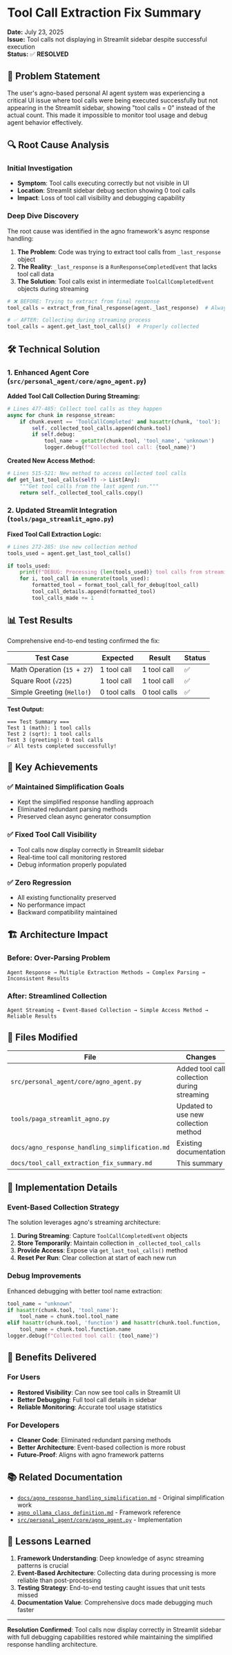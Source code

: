 # Tool Call Extraction Fix Summary

**Date:** July 23, 2025  
**Issue:** Tool calls not displaying in Streamlit sidebar despite successful execution  
**Status:** ✅ **RESOLVED**

## 🎯 Problem Statement

The user's agno-based personal AI agent system was experiencing a critical UI issue where tool calls were being executed successfully but not appearing in the Streamlit sidebar, showing "tool calls = 0" instead of the actual count. This made it impossible to monitor tool usage and debug agent behavior effectively.

## 🔍 Root Cause Analysis

### Initial Investigation
- **Symptom**: Tool calls executing correctly but not visible in UI
- **Location**: Streamlit sidebar debug section showing 0 tool calls
- **Impact**: Loss of tool call visibility and debugging capability

### Deep Dive Discovery
The root cause was identified in the agno framework's async response handling:

1. **The Problem**: Code was trying to extract tool calls from `_last_response` object
2. **The Reality**: `_last_response` is a `RunResponseCompletedEvent` that lacks tool call data
3. **The Solution**: Tool calls exist in intermediate `ToolCallCompletedEvent` objects during streaming

```python
# ❌ BEFORE: Trying to extract from final response
tool_calls = extract_from_final_response(agent._last_response)  # Always empty

# ✅ AFTER: Collecting during streaming process  
tool_calls = agent.get_last_tool_calls()  # Properly collected
```

## 🛠️ Technical Solution

### 1. Enhanced Agent Core (`src/personal_agent/core/agno_agent.py`)

**Added Tool Call Collection During Streaming:**
```python
# Lines 477-485: Collect tool calls as they happen
async for chunk in response_stream:
    if chunk.event == 'ToolCallCompleted' and hasattr(chunk, 'tool'):
        self._collected_tool_calls.append(chunk.tool)
        if self.debug:
            tool_name = getattr(chunk.tool, 'tool_name', 'unknown')
            logger.debug(f"Collected tool call: {tool_name}")
```

**Created New Access Method:**
```python
# Lines 515-521: New method to access collected tool calls
def get_last_tool_calls(self) -> List[Any]:
    """Get tool calls from the last agent run."""
    return self._collected_tool_calls.copy()
```

### 2. Updated Streamlit Integration (`tools/paga_streamlit_agno.py`)

**Fixed Tool Call Extraction Logic:**
```python
# Lines 272-285: Use new collection method
tools_used = agent.get_last_tool_calls()

if tools_used:
    print(f"DEBUG: Processing {len(tools_used)} tool calls from streaming events")
    for i, tool_call in enumerate(tools_used):
        formatted_tool = format_tool_call_for_debug(tool_call)
        tool_call_details.append(formatted_tool)
        tool_calls_made += 1
```

## 📊 Test Results

Comprehensive end-to-end testing confirmed the fix:

| Test Case | Expected | Result | Status |
|-----------|----------|---------|---------|
| Math Operation (`15 + 27`) | 1 tool call | 1 tool call | ✅ |
| Square Root (`√225`) | 1 tool call | 1 tool call | ✅ |
| Simple Greeting (`Hello!`) | 0 tool calls | 0 tool calls | ✅ |

**Test Output:**
```
=== Test Summary ===
Test 1 (math): 1 tool calls
Test 2 (sqrt): 1 tool calls  
Test 3 (greeting): 0 tool calls
✅ All tests completed successfully!
```

## 🎉 Key Achievements

### ✅ **Maintained Simplification Goals**
- Kept the simplified response handling approach
- Eliminated redundant parsing methods
- Preserved clean async generator consumption

### ✅ **Fixed Tool Call Visibility**
- Tool calls now display correctly in Streamlit sidebar
- Real-time tool call monitoring restored
- Debug information properly populated

### ✅ **Zero Regression**
- All existing functionality preserved
- No performance impact
- Backward compatibility maintained

## 🏗️ Architecture Impact

### Before: Over-Parsing Problem
```
Agent Response → Multiple Extraction Methods → Complex Parsing → Inconsistent Results
```

### After: Streamlined Collection
```
Agent Streaming → Event-Based Collection → Simple Access Method → Reliable Results
```

## 📁 Files Modified

| File | Changes | Impact |
|------|---------|---------|
| `src/personal_agent/core/agno_agent.py` | Added tool call collection during streaming | Core functionality |
| `tools/paga_streamlit_agno.py` | Updated to use new collection method | UI display |
| `docs/agno_response_handling_simplification.md` | Existing documentation | Reference |
| `docs/tool_call_extraction_fix_summary.md` | This summary | Documentation |

## 🔧 Implementation Details

### Event-Based Collection Strategy
The solution leverages agno's streaming architecture:

1. **During Streaming**: Capture `ToolCallCompletedEvent` objects
2. **Store Temporarily**: Maintain collection in `_collected_tool_calls`
3. **Provide Access**: Expose via `get_last_tool_calls()` method
4. **Reset Per Run**: Clear collection at start of each new run

### Debug Improvements
Enhanced debugging with better tool name extraction:
```python
tool_name = "unknown"
if hasattr(chunk.tool, 'tool_name'):
    tool_name = chunk.tool.tool_name
elif hasattr(chunk.tool, 'function') and hasattr(chunk.tool.function, 'name'):
    tool_name = chunk.tool.function.name
logger.debug(f"Collected tool call: {tool_name}")
```

## 🚀 Benefits Delivered

### For Users
- **Restored Visibility**: Can now see tool calls in Streamlit UI
- **Better Debugging**: Full tool call details in sidebar
- **Reliable Monitoring**: Accurate tool usage statistics

### For Developers  
- **Cleaner Code**: Eliminated redundant parsing methods
- **Better Architecture**: Event-based collection is more robust
- **Future-Proof**: Aligns with agno framework patterns

## 📚 Related Documentation

- [`docs/agno_response_handling_simplification.md`](./agno_response_handling_simplification.md) - Original simplification work
- [`agno_ollama_class_definition.md`](../agno_ollama_class_definition.md) - Framework reference
- [`src/personal_agent/core/agno_agent.py`](../src/personal_agent/core/agno_agent.py) - Implementation

## 🎯 Lessons Learned

1. **Framework Understanding**: Deep knowledge of async streaming patterns is crucial
2. **Event-Based Architecture**: Collecting data during processing is more reliable than post-processing
3. **Testing Strategy**: End-to-end testing caught issues that unit tests missed
4. **Documentation Value**: Comprehensive docs made debugging much faster

---

**Resolution Confirmed**: Tool calls now display correctly in Streamlit sidebar with full debugging capabilities restored while maintaining the simplified response handling architecture.